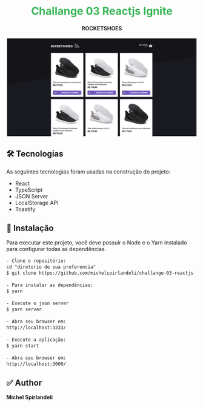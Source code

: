 <h1 align="center" style="color:#39b656">Challange 03 Reactjs Ignite</h1>

<h4 align="center">ROCKETSHOES</h4>
<p align="center">
  <img  src="./src/assets/images/rockshoes.png" width="500">
</p>

## 🛠 Tecnologias

As seguintes tecnologias foram usadas na construção do projeto:

- React
- TypeScript
- JSON Server
- LocalStorage API
- Toastify

## 🎲 Instalação

Para executar este projeto, você deve possuir o Node e o Yarn instalado para configurar todas as dependências.

```shell
- Clone o repositório:
cd "diretorio de sua preferencia"
$ git clone https://github.com/michelspirlandeli/challange-03-reactjs

- Para instalar as dependências:
$ yarn

- Execute o json server
$ yarn server

- Abra seu browser em:
http://localhost:3333/

- Execute a aplicação:
$ yarn start

- Abra seu browser em:
http://localhost:3000/
```

## ✅ Author

**Michel Spirlandeli**